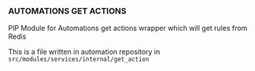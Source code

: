 ### AUTOMATIONS GET ACTIONS
PIP Module for Automations get actions wrapper which will get rules from Redis

This is a file written in automation repository in `src/modules/services/internal/get_action`
